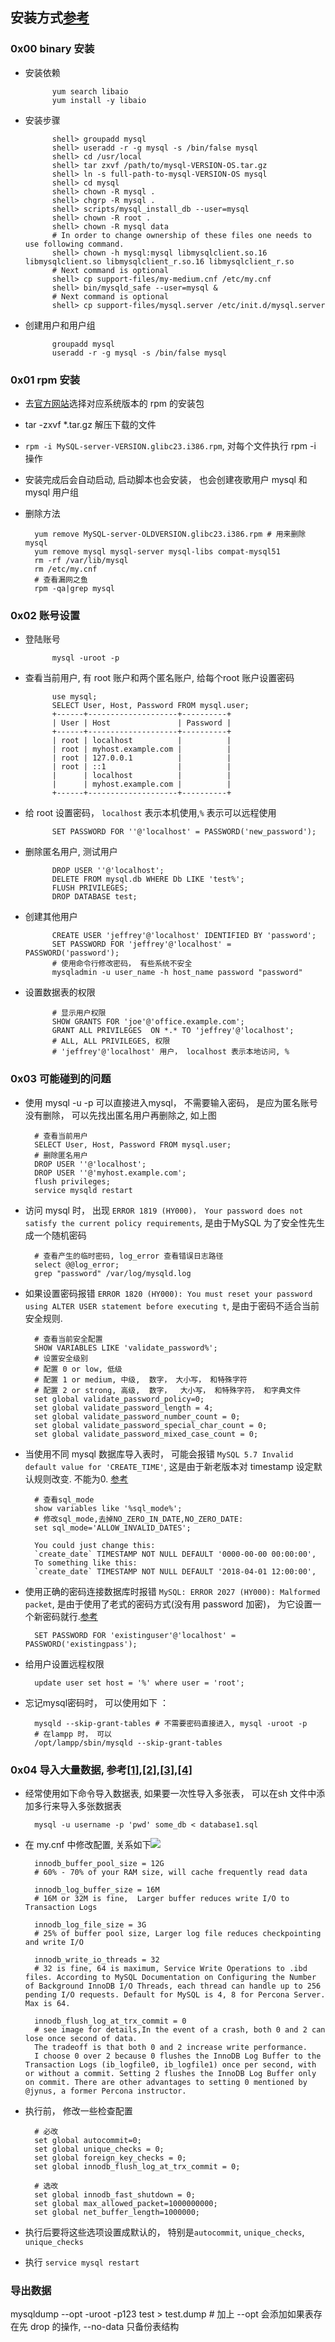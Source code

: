 ## 安装方式[参考](https://dev.mysql.com/doc/refman/5.5/en/binary-installation.html)
### 0x00 binary 安装
- 安装依赖
		
			yum search libaio
			yum install -y libaio
- 安装步骤

			shell> groupadd mysql
			shell> useradd -r -g mysql -s /bin/false mysql
			shell> cd /usr/local
			shell> tar zxvf /path/to/mysql-VERSION-OS.tar.gz
			shell> ln -s full-path-to-mysql-VERSION-OS mysql
			shell> cd mysql
			shell> chown -R mysql .
			shell> chgrp -R mysql .
			shell> scripts/mysql_install_db --user=mysql
			shell> chown -R root .
			shell> chown -R mysql data
			# In order to change ownership of these files one needs to use following command.
			shell> chown -h mysql:mysql libmysqlclient.so.16 libmysqlclient.so libmysqlclient_r.so.16 libmysqlclient_r.so
			# Next command is optional
			shell> cp support-files/my-medium.cnf /etc/my.cnf
			shell> bin/mysqld_safe --user=mysql &
			# Next command is optional
			shell> cp support-files/mysql.server /etc/init.d/mysql.server
- 创建用户和用户组

			groupadd mysql
			useradd -r -g mysql -s /bin/false mysql
### 0x01 rpm 安装
- 去[官方网站](https://dev.mysql.com/downloads/mysql/)选择对应系统版本的 rpm 的安装包
- tar -zxvf *.tar.gz 解压下载的文件
- `rpm -i MySQL-server-VERSION.glibc23.i386.rpm`, 对每个文件执行 rpm -i 操作
- 安装完成后会自动启动, 启动脚本也会安装， 也会创建夜歌用户 mysql 和 mysql 用户组
- 删除方法
	 
	 	yum remove MySQL-server-OLDVERSION.glibc23.i386.rpm # 用来删除mysql
		yum remove mysql mysql-server mysql-libs compat-mysql51
		rm -rf /var/lib/mysql
		rm /etc/my.cnf
		# 查看漏网之鱼
		rpm -qa|grep mysql
	
	
### 0x02 账号设置 
- 登陆账号
		
			mysql -uroot -p
- 查看当前用户, 有 root 账户和两个匿名账户, 给每个root 账户设置密码 

			use mysql;
			SELECT User, Host, Password FROM mysql.user;
			+------+--------------------+----------+
			| User | Host               | Password |
			+------+--------------------+----------+
			| root | localhost          |          |
			| root | myhost.example.com |          |
			| root | 127.0.0.1          |          |
			| root | ::1                |          |
			|      | localhost          |          |
			|      | myhost.example.com |          |
			+------+--------------------+----------+
- 给 root 设置密码， `localhost` 表示本机使用,`%` 表示可以远程使用

			SET PASSWORD FOR ''@'localhost' = PASSWORD('new_password');
- 删除匿名用户, 测试用户

			DROP USER ''@'localhost';
			DELETE FROM mysql.db WHERE Db LIKE 'test%';
			FLUSH PRIVILEGES;	
			DROP DATABASE test;
- 创建其他用户
			
			CREATE USER 'jeffrey'@'localhost' IDENTIFIED BY 'password';
			SET PASSWORD FOR 'jeffrey'@'localhost' = PASSWORD('password');
			# 使用命令行修改密码， 有些系统不安全
			mysqladmin -u user_name -h host_name password "password"

- 设置数据表的权限
			
			# 显示用户权限
			SHOW GRANTS FOR 'joe'@'office.example.com';
			GRANT ALL PRIVILEGES  ON *.* TO 'jeffrey'@'localhost';
			# ALL, ALL PRIVILEGES, 权限
			# 'jeffrey'@'localhost' 用户， localhost 表示本地访问, % 

### 0x03 可能碰到的问题
- 使用 mysql -u -p  可以直接进入mysql， 不需要输入密码， 是应为匿名账号没有删除， 可以先找出匿名用户再删除之, 如上图
		
		# 查看当前用户
		SELECT User, Host, Password FROM mysql.user;
		# 删除匿名用户
		DROP USER ''@'localhost';
		DROP USER ''@'myhost.example.com';
		flush privileges;­
		service mysqld restart

- 访问 mysql 时， 出现 `ERROR 1819 (HY000)， Your password does not satisfy the current policy requirements`, 是由于MySQL 为了安全性先生成一个随机密码
	
		# 查看产生的临时密码, log_error 查看错误日志路径
		select @@log_error; 
		grep "password" /var/log/mysqld.log

- 如果设置密码报错 `ERROR 1820 (HY000): You must reset your password using ALTER USER statement before executing t`, 是由于密码不适合当前安全规则.

		# 查看当前安全配置
		SHOW VARIABLES LIKE 'validate_password%';
		# 设置安全级别
		# 配置 0 or low, 低级 
		# 配置 1 or medium, 中级,  数字， 大小写， 和特殊字符
		# 配置 2 or strong, 高级,  数字，  大小写， 和特殊字符， 和字典文件 
		set global validate_password_policy=0;
		set global validate_password_length = 4; 
		set global validate_password_number_count = 0;
		set global validate_password_special_char_count = 0;
		set global validate_password_mixed_case_count = 0;

- 当使用不同 mysql 数据库导入表时， 可能会报错 `MySQL 5.7 Invalid default value for 'CREATE_TIME'`, 这是由于新老版本对 timestamp 设定默认规则改变. 不能为0. [参考](https://stackoverflow.com/questions/9192027/invalid-default-value-for-create-date-timestamp-field)

		# 查看sql_mode
		show variables like '%sql_mode%';
		# 修改sql_mode,去掉NO_ZERO_IN_DATE,NO_ZERO_DATE:
		set sql_mode='ALLOW_INVALID_DATES';

		You could just change this:
		`create_date` TIMESTAMP NOT NULL DEFAULT '0000-00-00 00:00:00',
		To something like this:		
		`create_date` TIMESTAMP NOT NULL DEFAULT '2018-04-01 12:00:00',
- 使用正确的密码连接数据库时报错 `MySQL: ERROR 2027 (HY000): Malformed packet`, 是由于使用了老式的密码方式(没有用 password 加密)， 为它设置一个新密码就行.[参考](https://stackoverflow.com/questions/45654055/mysql-error-2027-hy000-malformed-packet)
		
		SET PASSWORD FOR 'existinguser'@'localhost' = PASSWORD('existingpass');

- 给用户设置远程权限

		update user set host = '%' where user = 'root';
- 忘记mysql密码时， 可以使用如下 ：

		mysqld --skip-grant-tables # 不需要密码直接进入, mysql -uroot -p
		# 在lampp 时， 可以
		/opt/lampp/sbin/mysqld --skip-grant-tables


### 0x04 导入大量数据, 参考[[1]](http://www.serhatdundar.com/blog/import-huge-databases-faster-in-mysql),[[2]](https://dba.stackexchange.com/questions/44297/speeding-up-mysqldump-reload/44309#44309),[[3]](https://dba.stackexchange.com/questions/150962/mysql-settings-useful-to-speed-up-a-mysqldump-import),[[4]](https://dba.stackexchange.com/questions/83125/mysql-any-way-to-import-a-huge-32-gb-sql-dump-faster)
- 经常使用如下命令导入数据表, 如果要一次性导入多张表， 可以在sh 文件中添加多行来导入多张数据表 

		mysql -u username -p 'pwd' some_db < database1.sql


- 在 my.cnf 中修改配置, 关系如下![](https://p5g5pw-sn3302.files.1drv.com/y4m9ZoxeL1h_aft60cuBkGm1j5OFjwmbj62KVca5HhJlUBUXsHtrZVDZCM7iS2KMvnkwtkcsgArXPXig-m-ZtN9BWzEgJLoLdZDlEg5hnOPwh60SM_X-ZRjvfd8CI-rwLIW6JbvI_oYdG-Z290IDtNDHqxD7an6doFy8ohFT4eX-GoeeSKl9g7M0X7KKU31Ne6v0zfJz9_UthXTzaJLWYwFdA?width=803&height=601&cropmode=none)

		innodb_buffer_pool_size = 12G
		# 60% - 70% of your RAM size, will cache frequently read data

		innodb_log_buffer_size = 16M
		# 16M or 32M is fine,  Larger buffer reduces write I/O to Transaction Logs

		innodb_log_file_size = 3G
		# 25% of buffer pool size, Larger log file reduces checkpointing and write I/O

		innodb_write_io_threads = 32
		# 32 is fine, 64 is maximum, Service Write Operations to .ibd files. According to MySQL Documentation on Configuring the Number of Background InnoDB I/O Threads, each thread can handle up to 256 pending I/O requests. Default for MySQL is 4, 8 for Percona Server. Max is 64.

		innodb_flush_log_at_trx_commit = 0
		# see image for details,In the event of a crash, both 0 and 2 can lose once second of data.
		The tradeoff is that both 0 and 2 increase write performance.
		I choose 0 over 2 because 0 flushes the InnoDB Log Buffer to the Transaction Logs (ib_logfile0, ib_logfile1) once per second, with or without a commit. Setting 2 flushes the InnoDB Log Buffer only on commit. There are other advantages to setting 0 mentioned by @jynus, a former Percona instructor.

- 执行前， 修改一些检查配置

		# 必改
		set global autocommit=0;
		set global unique_checks = 0;
		set global foreign_key_checks = 0;
		set global innodb_flush_log_at_trx_commit = 0;
		
		# 选改
		set global innodb_fast_shutdown = 0;		
		set global max_allowed_packet=1000000000;
		set global net_buffer_length=1000000;
- 执行后要将这些选项设置成默认的， 特别是`autocommit`, `unique_checks`, `unique_checks`
- 执行 `service mysql restart`

### 导出数据
mysqldump --opt -uroot -p123 test > test.dump # 加上 --opt 会添加如果表存在先 drop 的操作, --no-data 只备份表结构